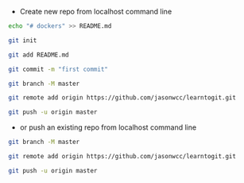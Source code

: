 - Create new repo from localhost command line

``` bash
echo "# dockers" >> README.md

git init

git add README.md

git commit -m "first commit"

git branch -M master

git remote add origin https://github.com/jasonwcc/learntogit.git

git push -u origin master
```

- or push an existing repo from localhost command line

``` bash
git branch -M master

git remote add origin https://github.com/jasonwcc/learntogit.git

git push -u origin master

```
